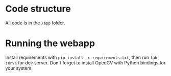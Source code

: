 # Code structure
All code is in the `/app` folder.

# Running the webapp
Install requirements with `pip install -r requirements.txt`, then run `fab serve` for dev server. Don't forget to install OpenCV with Python bindings for your system.

